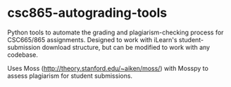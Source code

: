 # csc865-autograding-tools
Python tools to automate the grading and plagiarism-checking process for CSC665/865 assignments. Designed to work with iLearn's student-submission download structure, but can be modified to work with any codebase.

Uses Moss (http://theory.stanford.edu/~aiken/moss/) with Mosspy to assess plagiarism for student submissions. 
